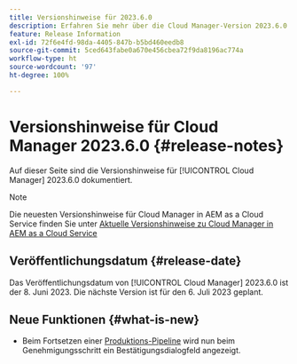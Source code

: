 ```yaml
---
title: Versionshinweise für 2023.6.0
description: Erfahren Sie mehr über die Cloud Manager-Version 2023.6.0.
feature: Release Information
exl-id: 72f6e4fd-98da-4405-847b-b5bd460eedb8
source-git-commit: 5ced643fabe0a670e456cbea72f9da8196ac774a
workflow-type: ht
source-wordcount: '97'
ht-degree: 100%

---
```


# Versionshinweise für Cloud Manager 2023.6.0 {#release-notes}

Auf dieser Seite sind die Versionshinweise für [!UICONTROL Cloud Manager] 2023.6.0 dokumentiert.

>[!NOTE]
>
>Die neuesten Versionshinweise für Cloud Manager in AEM as a Cloud Service finden Sie unter [Aktuelle Versionshinweise zu Cloud Manager in AEM as a Cloud Service](https://experienceleague.adobe.com/de/docs/experience-manager-cloud-service/content/release-notes/cloud-manager/current)

## Veröffentlichungsdatum {#release-date}

Das Veröffentlichungsdatum von [!UICONTROL Cloud Manager] 2023.6.0 ist der 8. Juni 2023. Die nächste Version ist für den 6. Juli 2023 geplant.

## Neue Funktionen {#what-is-new}

* Beim Fortsetzen einer [Produktions-Pipeline](/help/using/production-pipelines.md) wird nun beim Genehmigungsschritt ein Bestätigungsdialogfeld angezeigt.
